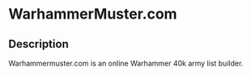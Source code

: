# WarhammerMuster.com
## Description
Warhammermuster.com is an online Warhammer 40k army list builder. 
